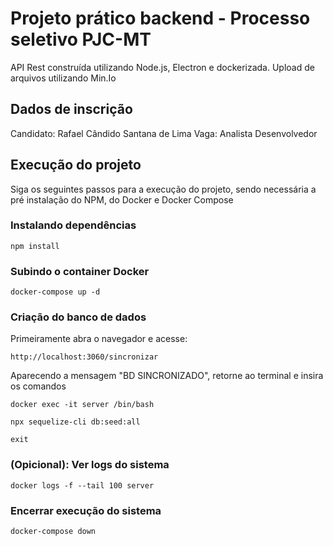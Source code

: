 # Projeto prático backend - Processo seletivo PJC-MT
API Rest construída utilizando Node.js, Electron e dockerizada. Upload de arquivos utilizando Min.Io

## Dados de inscrição
Candidato: Rafael Cândido Santana de Lima
Vaga: Analista Desenvolvedor

## Execução do projeto
Siga os seguintes passos para a execução do projeto, sendo necessária a pré instalação do NPM, do Docker e Docker Compose

### Instalando dependências
```
npm install
```

### Subindo o container Docker
```
docker-compose up -d
```

### Criação do banco de dados
Primeiramente abra o navegador e acesse:

```
http://localhost:3060/sincronizar
```
Aparecendo a mensagem "BD SINCRONIZADO", retorne ao terminal e insira os comandos
```
docker exec -it server /bin/bash
```
```
npx sequelize-cli db:seed:all
```
```
exit
```

### (Opicional): Ver logs do sistema
```
docker logs -f --tail 100 server
```

### Encerrar execução do sistema
```
docker-compose down
```